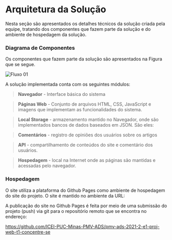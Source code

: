 # Arquitetura da Solução #

Nesta seção são apresentados os detalhes técnicos da solução criada pela equipe, tratando dos componentes que fazem parte da solução e do ambiente de hospedagem da solução. 

 

### Diagrama de Componentes ###

Os componentes que fazem parte da solução são apresentados na Figura que se segue.


![Fluxo 01](https://thumbs2.imgbox.com/18/7a/dNrMROCZ_t.jpeg)
 

A solução implementada conta com os seguintes módulos: 

>**Navegador** - Interface básica do sistema  

>**Páginas Web** - Conjunto de arquivos HTML, CSS, JavaScript e imagens que implementam as funcionalidades do sistema. 

>**Local Storage** - armazenamento mantido no Navegador, onde são implementados bancos de dados baseados em JSON. São eles:  

>**Comentários** - registro de opiniões dos usuários sobre os artigos 

>**API** - compartilhamento de conteúdos do site e comentário dos usuários.

>**Hospedagem** - local na Internet onde as páginas são mantidas e acessadas pelo navegador.  

### Hospedagem ###

O site utiliza a plataforma do Github Pages como ambiente de hospedagem do site do projeto. O site é mantido no ambiente da URL:  

 

A publicação do site no Github Pages é feita por meio de uma submissão do projeto (push) via git para o repositório remoto que se encontra no endereço:  

https://github.com/ICEI-PUC-Minas-PMV-ADS/pmv-ads-2021-2-e1-proj-web-t1-concentre-se 
